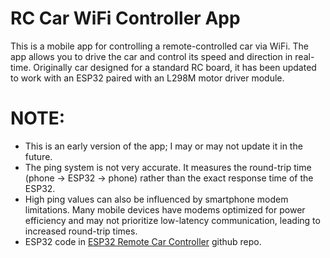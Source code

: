 # RC Car WiFi Controller App

This is a mobile app for controlling a remote-controlled car via WiFi. The app allows you to drive the car and control its speed and direction in real-time.
Originally car designed for a standard RC board, it has been updated to work with an ESP32 paired with an L298M motor driver module.

# NOTE:
- This is an early version of the app; I may or may not update it in the future.
- The ping system is not very accurate. It measures the round-trip time (phone → ESP32 → phone) rather than the exact response time of the ESP32.
- High ping values can also be influenced by smartphone modem limitations. Many mobile devices have modems optimized for power efficiency and may not prioritize low-latency communication, leading to increased round-trip times.
- ESP32 code in [ESP32 Remote Car Controller](https://github.com/Peppe289/ESP32-WiFi-Car-Control) github repo.

